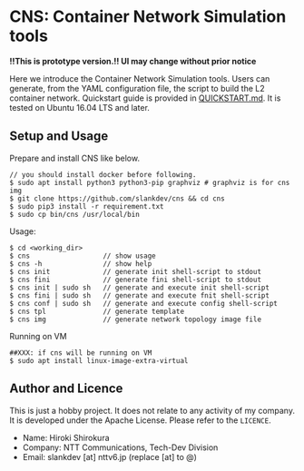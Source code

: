 
# CNS: Container Network Simulation tools

**!!This is prototype version.!! UI may change without prior notice**

Here we introduce the Container Network Simulation tools.
Users can generate,  from the YAML configuration file,
the script to build the L2 container network.
Quickstart guide is provided in [QUICKSTART.md](QUICKSTART.md).
It is tested on Ubuntu 16.04 LTS and later.

## Setup and Usage

Prepare and install CNS like below.
```
// you should install docker before following.
$ sudo apt install python3 python3-pip graphviz # graphviz is for cns img
$ git clone https://github.com/slankdev/cns && cd cns
$ sudo pip3 install -r requirement.txt
$ sudo cp bin/cns /usr/local/bin
```

Usage:
```
$ cd <working_dir>
$ cns                  // show usage
$ cns -h               // show help
$ cns init             // generate init shell-script to stdout
$ cns fini             // generate fini shell-script to stdout
$ cns init | sudo sh   // generate and execute init shell-script
$ cns fini | sudo sh   // generate and execute fnit shell-script
$ cns conf | sudo sh   // generate and execute config shell-script
$ cns tpl              // generate template
$ cns img              // generate network topology image file
```

Running on VM
```
##XXX: if cns will be running on VM
$ sudo apt install linux-image-extra-virtual
```

## Author and Licence

This is just a hobby project. It does not relate to any activity of my company.
It is developed under the Apache License. Please refer to the `LICENCE`.

- Name: Hiroki Shirokura
- Company: NTT Communications, Tech-Dev Division
- Email: slankdev [at] nttv6.jp (replace [at] to @)

